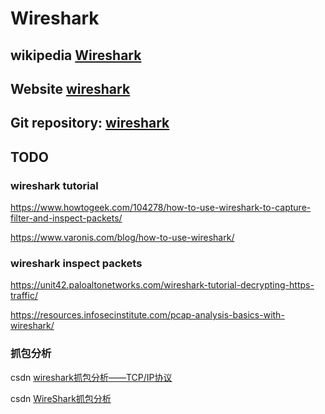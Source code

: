 # Wireshark



## wikipedia [Wireshark](https://en.wikipedia.org/wiki/Wireshark)



## Website [wireshark](https://www.wireshark.org/)



## Git repository: [wireshark](https://gitlab.com/wireshark/wireshark) 



## TODO

### wireshark tutorial

https://www.howtogeek.com/104278/how-to-use-wireshark-to-capture-filter-and-inspect-packets/

https://www.varonis.com/blog/how-to-use-wireshark/

### wireshark inspect packets

https://unit42.paloaltonetworks.com/wireshark-tutorial-decrypting-https-traffic/

https://resources.infosecinstitute.com/pcap-analysis-basics-with-wireshark/



### 抓包分析

csdn [wireshark抓包分析——TCP/IP协议](https://blog.csdn.net/wangyiyungw/article/details/82178070)

csdn [WireShark抓包分析](https://blog.csdn.net/hebbely/article/details/54424823)

